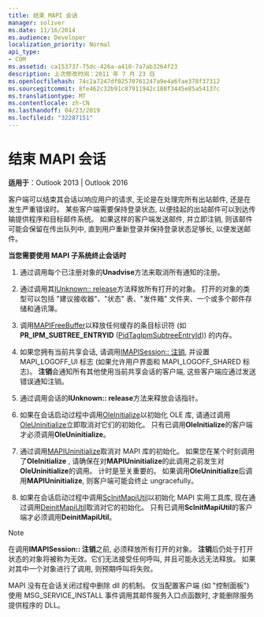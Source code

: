 ```yaml
---
title: 结束 MAPI 会话
manager: soliver
ms.date: 11/16/2014
ms.audience: Developer
localization_priority: Normal
api_type:
- COM
ms.assetid: ca153737-75dc-426a-a410-7a7ab3264f23
description: 上次修改时间：2011 年 7 月 23 日
ms.openlocfilehash: 74c2a7247df02570761247a9e4a6fae378f37312
ms.sourcegitcommit: 8fe462c32b91c87911942c188f3445e85a54137c
ms.translationtype: MT
ms.contentlocale: zh-CN
ms.lasthandoff: 04/23/2019
ms.locfileid: "32287151"
---
```

# <a name="ending-a-mapi-session"></a>结束 MAPI 会话

  
  
**适用于**：Outlook 2013 | Outlook 2016 
  
客户端可以结束其会话以响应用户的请求, 无论是在处理完所有出站邮件, 还是在发生严重错误时。 某些客户端需要保持登录状态, 以便挂起的出站邮件可以到达传输提供程序和目标邮件系统。 如果这样的客户端发送邮件, 并立即注销, 则该邮件可能会保留在传出队列中, 直到用户重新登录并保持登录状态足够长, 以便发送邮件。
  
 **当您需要使用 MAPI 子系统终止会话时**
  
1. 通过调用每个已注册对象的**Unadvise**方法来取消所有通知的注册。 
    
2. 通过调用其[IUnknown:: release](https://msdn.microsoft.com/library/ms682317%28VS.85%29.aspx)方法释放所有打开的对象。 打开的对象的类型可以包括 "建议接收器"、"状态" 表、"发件箱" 文件夹、一个或多个邮件存储和通讯簿。 
    
3. 调用[MAPIFreeBuffer](mapifreebuffer.md)以释放任何缓存的条目标识符 (如**PR_IPM_SUBTREE_ENTRYID** ([PidTagIpmSubtreeEntryId](pidtagipmsubtreeentryid-canonical-property.md))) 的内存。
    
4. 如果您拥有当前共享会话, 请调用[IMAPISession:: 注销](imapisession-logoff.md), 并设置 MAPI_LOGOFF_UI 标志 (如果允许用户界面和 MAPI_LOGOFF_SHARED 标志)。 **注销**会通知所有其他使用当前共享会话的客户端, 这些客户端应通过发送错误通知注销。 
    
5. 通过调用会话的**IUnknown:: release**方法来释放会话指针。 
    
6. 如果在会话启动过程中调用[OleInitialize](https://msdn.microsoft.com/library/ms690134%28v=VS.85%29.aspx)以初始化 OLE 库, 请通过调用[OleUninitialize](https://msdn.microsoft.com/library/ms691326%28VS.85%29.aspx)立即取消对它们的初始化。 只有已调用**OleInitialize**的客户端才必须调用**OleUninitialize**。 
    
7. 通过调用[MAPIUninitialize](mapiuninitialize.md)取消对 MAPI 库的初始化。 如果您在某个时刻调用了**OleInitialize** , 请确保在对**MAPIUninitialize**的此调用之前发生对**OleUninitialize**的调用。 计时是至关重要的。 如果调用**OleUninitialize**后调用**MAPIUninitialize**, 则客户端可能会终止 ungracefully。 
    
8. 如果在会话启动过程中调用[ScInitMapiUtil](scinitmapiutil.md)以初始化 MAPI 实用工具库, 现在通过调用[DeinitMapiUtil](deinitmapiutil.md)取消对它的初始化。 只有已调用**ScInitMapiUtil**的客户端才必须调用**DeinitMapiUtil**。
    
> [!NOTE]
> 在调用**IMAPISession:: 注销**之前, 必须释放所有打开的对象。 **注销**后仍处于打开状态的对象将被称为无效。它们无法接受任何呼叫, 并且可能永远无法释放。 如果对其中一个对象进行了调用, 则预期呼叫将失败。 
  
 MAPI 没有在会话关闭过程中删除 dll 的机制。 仅当配置客户端 (如 "控制面板") 使用 MSG_SERVICE_INSTALL 事件调用其邮件服务入口点函数时, 才能删除服务提供程序的 DLL。 
  

